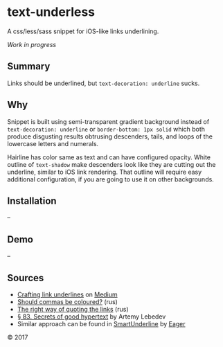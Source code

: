 # text-underless
A css/less/sass snippet for iOS-like links underlining.

*Work in progress*

## Summary
Links should be underlined, but `text-decoration: underline` sucks.

## Why


Snippet is built using semi-transparent gradient background instead of `text-decoration: underline` or `border-bottom: 1px solid` which both produce disgusting results obtrusing descenders, tails, and loops of the lowercase letters and numerals.

Hairline has color same as text and can have configured opacity.
White outline of `text-shadow` make descenders look like they are cutting out the underline, similar to iOS link rendering. That outline will require easy additional configuration, if you are going to use it on other backgrounds.

## Installation
–

## Demo
–

## Sources
- [Crafting link underlines](https://medium.design/crafting-link-underlines-on-medium-7c03a9274f9#.ipgajuswk) on [Medium](https://medium.design/)
- [Should commas be coloured?](http://artgorbunov.ru/bb/soviet/20130128/) (rus)
- [The right way of quoting the links](http://ilyabirman.ru/meanwhile/2008/12/30/1/) (rus)
- [§ 83. Secrets of good hypertext](http://www.artlebedev.com/mandership/83/) by Artemy Lebedev
- Similar approach can be found in [SmartUnderline](https://eager.io/app/smartunderline) by [Eager](https://eager.io/)

© 2017
